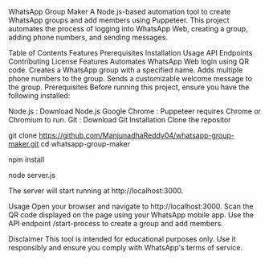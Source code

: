WhatsApp Group Maker
A Node.js-based automation tool to create WhatsApp groups and add members using Puppeteer. This project automates the process of logging into WhatsApp Web, creating a group, adding phone numbers, and sending messages.

Table of Contents
Features
Prerequisites
Installation
Usage
API Endpoints
Contributing
License
Features
Automates WhatsApp Web login using QR code.
Creates a WhatsApp group with a specified name.
Adds multiple phone numbers to the group.
Sends a customizable welcome message to the group.
Prerequisites
Before running this project, ensure you have the following installed:

Node.js : Download Node.js
Google Chrome : Puppeteer requires Chrome or Chromium to run.
Git : Download Git
Installation
Clone the repositor

git clone https://github.com/ManjunadhaReddy04/whatsapp-group-maker.git
cd whatsapp-group-maker

npm install

node server.js

The server will start running at http://localhost:3000.

Usage
Open your browser and navigate to http://localhost:3000.
Scan the QR code displayed on the page using your WhatsApp mobile app.
Use the API endpoint /start-process to create a group and add members.


Disclaimer
This tool is intended for educational purposes only. Use it responsibly and ensure you comply with WhatsApp's terms of service.
